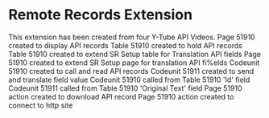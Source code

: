 # Remote Records Extension
This extension has been created from four Y-Tube API Videos.
Page 51910 created to display API records
Table 51910 created to hold API records
Table 51910 created to extend SR Setup table for Translation API fields
Page 51910 created to extend SR Setup page for translation API fi%elds
Codeunit 51910 created to call and read API records
Codeunit 51911 created to send and translate field value
Codeunit 51910 called from Table 51910 'Id' field
Codeunit 51911 called from Table 51910 'Original Text' field
Page 51910 action created to download API record
Page 51910 action created to connect to http site 